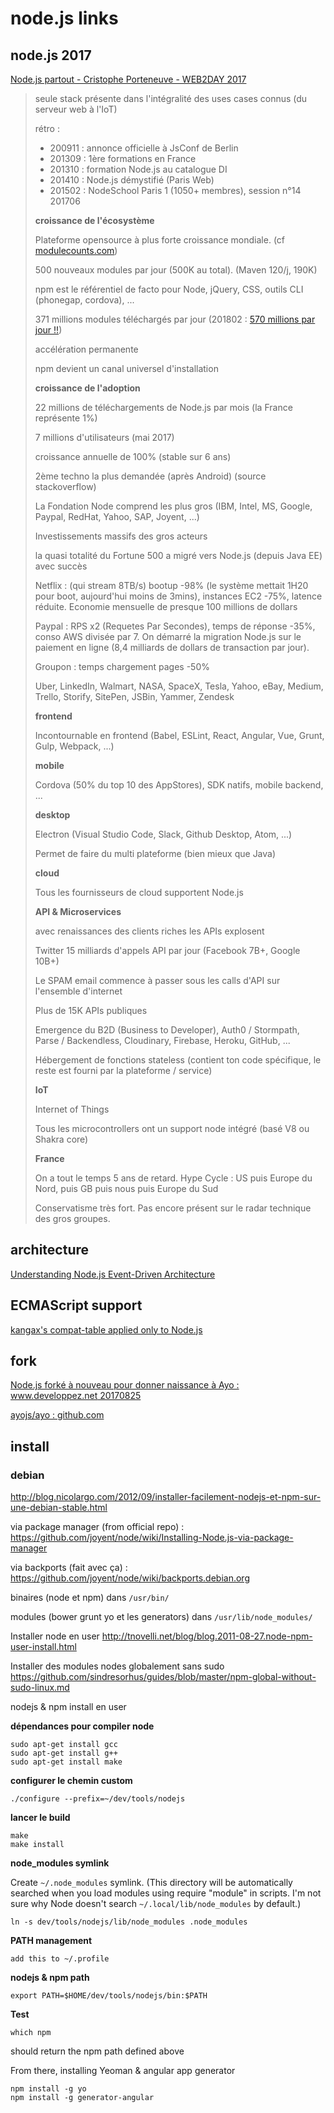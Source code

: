 # node.js links

## node.js 2017

[Node.js partout - Cristophe Porteneuve - WEB2DAY 2017](https://www.youtube.com/watch?v=IwpBluLjynI)

> seule stack présente dans l'intégralité des uses cases connus (du serveur web à l'IoT)
> 
> rétro :
> - 200911 : annonce officielle à JsConf de Berlin
> - 201309 : 1ère formations en France
> - 201310 : formation Node.js au catalogue DI
> - 201410 : Node.js démystifié (Paris Web)
> - 201502 : NodeSchool Paris 1 (1050+ membres), session n°14 201706
> 
> **croissance de l'écosystème**
> 
> Plateforme opensource à plus forte croissance mondiale. (cf [modulecounts.com](http://www.modulecounts.com/))
> 
> 500 nouveaux modules par jour (500K au total). (Maven 120/j, 190K)
> 
> npm est le référentiel de facto pour Node, jQuery, CSS, outils CLI (phonegap, cordova), ...
> 
> 371 millions modules téléchargés par jour (201802 : [570 millions par jour !!](https://twitter.com/seldo/status/961415623694729216))
> 
> accélération permanente
> 
> npm devient un canal universel d'installation
> 
> **croissance de l'adoption**
> 
> 22 millions de téléchargements de Node.js par mois (la France représente 1%)
> 
> 7 millions d'utilisateurs (mai 2017)
> 
> croissance annuelle de 100% (stable sur 6 ans)
> 
> 2ème techno la plus demandée (après Android) (source stackoverflow)
> 
> La Fondation Node comprend les plus gros (IBM, Intel, MS, Google, Paypal, RedHat, Yahoo, SAP, Joyent, ...)
> 
> Investissements massifs des gros acteurs
> 
> la quasi totalité du Fortune 500 a migré vers Node.js (depuis Java EE) avec succès
> 
> Netflix : (qui stream 8TB/s) bootup -98% (le système mettait 1H20 pour boot, aujourd'hui moins de 3mins), instances EC2 -75%, latence réduite. Economie mensuelle de presque 100 millions de dollars
> 
> Paypal : RPS x2 (Requetes Par Secondes), temps de réponse -35%, conso AWS divisée par 7. On démarré la migration Node.js sur le paiement en ligne (8,4 milliards de dollars de transaction par jour).
> 
> Groupon : temps chargement pages -50%
> 
> Uber, LinkedIn, Walmart, NASA, SpaceX, Tesla, Yahoo, eBay, Medium, Trello, Storify, SitePen, JSBin, Yammer, Zendesk
> 
> **frontend**
> 
> Incontournable en frontend (Babel, ESLint, React, Angular, Vue, Grunt, Gulp, Webpack, ...)
> 
> **mobile**
> 
> Cordova (50% du top 10 des AppStores), SDK natifs, mobile backend, ...
> 
> **desktop**
> 
> Electron (Visual Studio Code, Slack, Github Desktop, Atom, ...)
> 
> Permet de faire du multi plateforme (bien mieux que Java)
> 
> **cloud**
> 
> Tous les fournisseurs de cloud supportent Node.js
> 
> **API & Microservices**
> 
> avec renaissances des clients riches les APIs explosent
> 
> Twitter 15 milliards d'appels API par jour (Facebook 7B+, Google 10B+)
> 
> Le SPAM email commence à passer sous les calls d'API sur l'ensemble d'internet
> 
> Plus de 15K APIs publiques
> 
> Emergence du B2D (Business to Developer), Auth0 / Stormpath, Parse / Backendless, Cloudinary, Firebase, Heroku, GitHub, ...
> 
> Hébergement de fonctions stateless (contient ton code spécifique, le reste est fourni par la plateforme / service)
> 
> **IoT**
> 
> Internet of Things
> 
> Tous les microcontrollers ont un support node intégré (basé V8 ou Shakra core)
> 
> **France**
> 
> On a tout le temps 5 ans de retard. Hype Cycle : US puis Europe du Nord, puis GB puis nous puis Europe du Sud
> 
> Conservatisme très fort. Pas encore présent sur le radar technique des gros groupes.

## architecture

[Understanding Node.js Event-Driven Architecture](https://medium.freecodecamp.com/understanding-node-js-event-driven-architecture-223292fcbc2d)

## ECMAScript support

[kangax's compat-table applied only to Node.js](http://node.green/)

## fork

[Node.js forké à nouveau pour donner naissance à Ayo : www.developpez.net 20170825](https://www.developpez.net/forums/d1742355/webmasters-developpement-web/javascript-ajax-typescript-dart/javascript/javascript-cote-serveur/node-js-forke-nouveau-donner-naissance-ayo/#post9562073)

[ayojs/ayo : github.com](https://github.com/ayojs/ayo)

## install

### debian

http://blog.nicolargo.com/2012/09/installer-facilement-nodejs-et-npm-sur-une-debian-stable.html

via package manager (from official repo) :
https://github.com/joyent/node/wiki/Installing-Node.js-via-package-manager

via backports (fait avec ça) :
https://github.com/joyent/node/wiki/backports.debian.org

binaires (node et npm) dans `/usr/bin/`

modules (bower grunt yo et les generators) dans `/usr/lib/node_modules/`

Installer node en user http://tnovelli.net/blog/blog.2011-08-27.node-npm-user-install.html

Installer des modules nodes globalement sans sudo https://github.com/sindresorhus/guides/blob/master/npm-global-without-sudo-linux.md

nodejs & npm install en user

**dépendances pour compiler node**

```
sudo apt-get install gcc
sudo apt-get install g++
sudo apt-get install make

```

**configurer le chemin custom**

```
./configure --prefix=~/dev/tools/nodejs

```

**lancer le build**

```
make
make install

```

**node_modules symlink**

Create `~/.node_modules` symlink. (This directory will be automatically searched when you load modules using require "module" in scripts. I'm not sure why Node doesn't search `~/.local/lib/node_modules` by default.)

```
ln -s dev/tools/nodejs/lib/node_modules .node_modules

```

**PATH management**

```
add this to ~/.profile

```

**nodejs & npm path**

```
export PATH=$HOME/dev/tools/nodejs/bin:$PATH

```


**Test**

```
which npm

```

should return the npm path defined above

From there, installing Yeoman & angular app generator

```
npm install -g yo
npm install -g generator-angular

```

